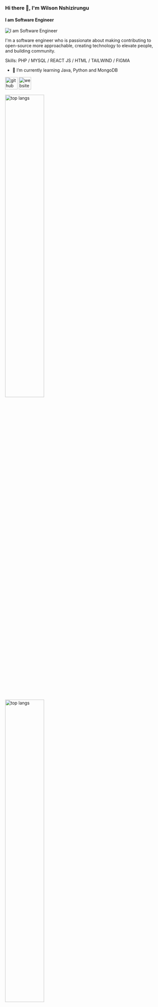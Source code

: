 ### Hi there 👋, I'm Wilson Nshizirungu
#### I am Software Engineer
![I am Software Engineer](https://media.licdn.com/dms/image/D4D16AQFOUa6_1SYrRQ/profile-displaybackgroundimage-shrink_350_1400/0/1695129643198?e=1711584000&v=beta&t=NWK21-6XF9cfpd4gajToQIwO3mO1TFn9eHOl0WqHYnc)

I'm a software engineer who is passionate about making contributing to open-source more approachable, creating technology to elevate people, and building community.

Skills: PHP / MYSQL / REACT JS / HTML / TAILWIND / FIGMA

- 🌱 I’m currently learning Java, Python and MongoDB 


[<img src='https://cdn.jsdelivr.net/npm/simple-icons@3.0.1/icons/github.svg' alt='github' height='40'>](https://github.com/nshizi1)  [<img src='https://cdn.jsdelivr.net/npm/simple-icons@3.0.1/icons/icloud.svg' alt='website' height='40'>](https://wilson-tan.vercel.app/)  

<img alt="top langs" align="left" width="50%" src="https://github-readme-stats.vercel.app/api/top-langs/?username=nshizi1&layout=compact" >

<img alt="top langs" align="left" width="50%" src="[https://github-readme-stats.vercel.app/api/top-langs/?username=nshizi1&layout=compact](https://github-readme-stats.vercel.app/api?username=nshizi1&show_icons=true&bg_color=00000000)https://github-readme-stats.vercel.app/api?username=nshizi1&show_icons=true&bg_color=00000000" >

